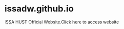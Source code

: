 # issadw.github.io
ISSA HUST Official Website.[Click here to access website](http://issadw.github.io)

